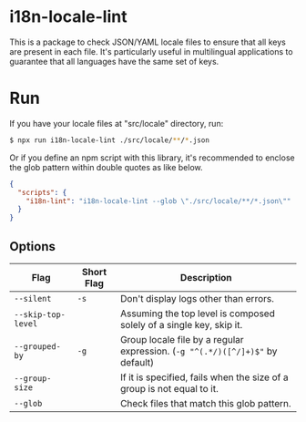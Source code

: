 # i18n-locale-lint

This is a package to check JSON/YAML locale files to ensure that all keys are present in each file. It's particularly useful in multilingual applications to guarantee that all languages have the same set of keys.

# Run

If you have your locale files at "src/locale" directory, run:

```bash
$ npx run i18n-locale-lint ./src/locale/**/*.json
```

Or if you define an npm script with this library, it's recommended to enclose the glob pattern within double quotes as like below.

```json
{
  "scripts": {
    "i18n-lint": "i18n-locale-lint --glob \"./src/locale/**/*.json\""
  }
}
```

## Options

| Flag               | Short Flag | Description                                                                   |
| ------------------ | ---------- | ----------------------------------------------------------------------------- |
| `--silent`         | `-s`       | Don't display logs other than errors.                                         |
| `--skip-top-level` |            | Assuming the top level is composed solely of a single key, skip it.           |
| `--grouped-by`     | `-g`       | Group locale file by a regular expression. (`-g "^(.*/)([^/]+)$"` by default) |
| `--group-size`     |            | If it is specified, fails when the size of a group is not equal to it.        |
| `--glob`           |            | Check files that match this glob pattern.                                     |
